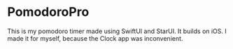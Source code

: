 #  PomodoroPro

This is my pomodoro timer made using SwiftUI and StarUI.
It builds on iOS.
I made it for myself, because the Clock app was inconvenient.

